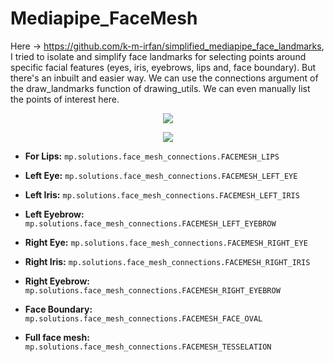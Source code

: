 # Mediapipe_FaceMesh

Here -> https://github.com/k-m-irfan/simplified_mediapipe_face_landmarks, I tried to isolate and simplify face landmarks for selecting points around specific facial features (eyes, iris, eyebrows, lips and, face boundary). But there's an inbuilt and easier way. We can use the connections argument of the draw_landmarks function of drawing_utils. We can even manually list the points of interest here.

<p align="center"> <img src="https://user-images.githubusercontent.com/80172338/158805135-9ccb68ad-0d23-4645-8ebf-b8fcdb3eda89.gif"> </p>

<p align="center"> <img src="https://user-images.githubusercontent.com/80172338/158795291-4aa3036f-3fa5-486b-94d1-90a16b4e4aee.png"> </p>

- **For Lips:** ```mp.solutions.face_mesh_connections.FACEMESH_LIPS```

- **Left Eye:** ```mp.solutions.face_mesh_connections.FACEMESH_LEFT_EYE```

- **Left Iris:** ```mp.solutions.face_mesh_connections.FACEMESH_LEFT_IRIS```

- **Left Eyebrow:** ```mp.solutions.face_mesh_connections.FACEMESH_LEFT_EYEBROW```

- **Right Eye:** ```mp.solutions.face_mesh_connections.FACEMESH_RIGHT_EYE```

- **Right Iris:** ```mp.solutions.face_mesh_connections.FACEMESH_RIGHT_IRIS```

- **Right Eyebrow:** ```mp.solutions.face_mesh_connections.FACEMESH_RIGHT_EYEBROW```

- **Face Boundary:** ```mp.solutions.face_mesh_connections.FACEMESH_FACE_OVAL```

- **Full face mesh:** ```mp.solutions.face_mesh_connections.FACEMESH_TESSELATION```
